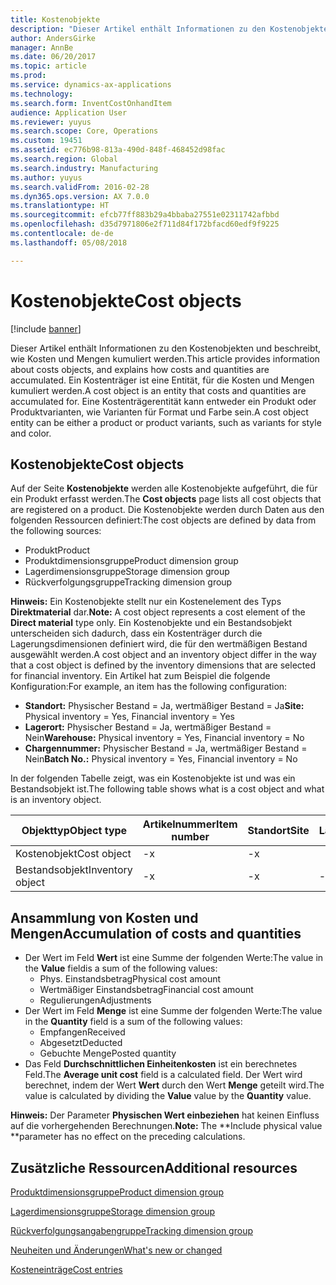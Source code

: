 ```yaml
---
title: Kostenobjekte
description: "Dieser Artikel enthält Informationen zu den Kostenobjekten und beschreibt, wie Kosten und Mengen kumuliert werden. Ein Kostenträger ist eine Entität, für die Kosten und Mengen kumuliert werden. Eine Kostenträgerentität kann entweder ein Produkt oder Produktvarianten, wie Varianten für Format und Farbe sein."
author: AndersGirke
manager: AnnBe
ms.date: 06/20/2017
ms.topic: article
ms.prod: 
ms.service: dynamics-ax-applications
ms.technology: 
ms.search.form: InventCostOnhandItem
audience: Application User
ms.reviewer: yuyus
ms.search.scope: Core, Operations
ms.custom: 19451
ms.assetid: ec776b98-813a-490d-848f-468452d98fac
ms.search.region: Global
ms.search.industry: Manufacturing
ms.author: yuyus
ms.search.validFrom: 2016-02-28
ms.dyn365.ops.version: AX 7.0.0
ms.translationtype: HT
ms.sourcegitcommit: efcb77ff883b29a4bbaba27551e02311742afbbd
ms.openlocfilehash: d35d7971806e2f711d84f172bfacd60edf9f9225
ms.contentlocale: de-de
ms.lasthandoff: 05/08/2018

---
```


# <a name="cost-objects"></a><span data-ttu-id="d8011-105">Kostenobjekte</span><span class="sxs-lookup"><span data-stu-id="d8011-105">Cost objects</span></span>

[!include [banner](../includes/banner.md)]

<span data-ttu-id="d8011-106">Dieser Artikel enthält Informationen zu den Kostenobjekten und beschreibt, wie Kosten und Mengen kumuliert werden.</span><span class="sxs-lookup"><span data-stu-id="d8011-106">This article provides information about costs objects, and explains how costs and quantities are accumulated.</span></span> <span data-ttu-id="d8011-107">Ein Kostenträger ist eine Entität, für die Kosten und Mengen kumuliert werden.</span><span class="sxs-lookup"><span data-stu-id="d8011-107">A cost object is an entity that costs and quantities are accumulated for.</span></span> <span data-ttu-id="d8011-108">Eine Kostenträgerentität kann entweder ein Produkt oder Produktvarianten, wie Varianten für Format und Farbe sein.</span><span class="sxs-lookup"><span data-stu-id="d8011-108">A cost object entity can be either a product or product variants, such as variants for style and color.</span></span>  

## <a name="cost-objects"></a><span data-ttu-id="d8011-109">Kostenobjekte</span><span class="sxs-lookup"><span data-stu-id="d8011-109">Cost objects</span></span>

<span data-ttu-id="d8011-110">Auf der Seite **Kostenobjekte** werden alle Kostenobjekte aufgeführt, die für ein Produkt erfasst werden.</span><span class="sxs-lookup"><span data-stu-id="d8011-110">The **Cost objects** page lists all cost objects that are registered on a product.</span></span> <span data-ttu-id="d8011-111">Die Kostenobjekte werden durch Daten aus den folgenden Ressourcen definiert:</span><span class="sxs-lookup"><span data-stu-id="d8011-111">The cost objects are defined by data from the following sources:</span></span>

-   <span data-ttu-id="d8011-112">Produkt</span><span class="sxs-lookup"><span data-stu-id="d8011-112">Product</span></span>
-   <span data-ttu-id="d8011-113">Produktdimensionsgruppe</span><span class="sxs-lookup"><span data-stu-id="d8011-113">Product dimension group</span></span>
-   <span data-ttu-id="d8011-114">Lagerdimensionsgruppe</span><span class="sxs-lookup"><span data-stu-id="d8011-114">Storage dimension group</span></span>
-   <span data-ttu-id="d8011-115">Rückverfolgungsgruppe</span><span class="sxs-lookup"><span data-stu-id="d8011-115">Tracking dimension group</span></span>

<span data-ttu-id="d8011-116">**Hinweis:** Ein Kostenobjekte stellt nur ein Kostenelement des Typs **Direktmaterial** dar.</span><span class="sxs-lookup"><span data-stu-id="d8011-116">**Note:** A cost object represents a cost element of the **Direct material** type only.</span></span> <span data-ttu-id="d8011-117">Ein Kostenobjekte und ein Bestandsobjekt unterscheiden sich dadurch, dass ein Kostenträger durch die Lagerungsdimensionen definiert wird, die für den wertmäßigen Bestand ausgewählt werden.</span><span class="sxs-lookup"><span data-stu-id="d8011-117">A cost object and an inventory object differ in the way that a cost object is defined by the inventory dimensions that are selected for financial inventory.</span></span> <span data-ttu-id="d8011-118">Ein Artikel hat zum Beispiel die folgende Konfiguration:</span><span class="sxs-lookup"><span data-stu-id="d8011-118">For example, an item has the following configuration:</span></span>

-   <span data-ttu-id="d8011-119">**Standort:** Physischer Bestand = Ja, wertmäßiger Bestand = Ja</span><span class="sxs-lookup"><span data-stu-id="d8011-119">**Site:** Physical inventory = Yes, Financial inventory = Yes</span></span>
-   <span data-ttu-id="d8011-120">**Lagerort:** Physischer Bestand = Ja, wertmäßiger Bestand = Nein</span><span class="sxs-lookup"><span data-stu-id="d8011-120">**Warehouse:** Physical inventory = Yes, Financial inventory = No</span></span>
-   <span data-ttu-id="d8011-121">**Chargennummer:** Physischer Bestand = Ja, wertmäßiger Bestand = Nein</span><span class="sxs-lookup"><span data-stu-id="d8011-121">**Batch No.:** Physical inventory = Yes, Financial inventory = No</span></span>

<span data-ttu-id="d8011-122">In der folgenden Tabelle zeigt, was ein Kostenobjekte ist und was ein Bestandsobjekt ist.</span><span class="sxs-lookup"><span data-stu-id="d8011-122">The following table shows what is a cost object and what is an inventory object.</span></span>

| <span data-ttu-id="d8011-123">Objekttyp</span><span class="sxs-lookup"><span data-stu-id="d8011-123">Object type</span></span>      | <span data-ttu-id="d8011-124">Artikelnummer</span><span class="sxs-lookup"><span data-stu-id="d8011-124">Item number</span></span> | <span data-ttu-id="d8011-125">Standort</span><span class="sxs-lookup"><span data-stu-id="d8011-125">Site</span></span> | <span data-ttu-id="d8011-126">Lagerort</span><span class="sxs-lookup"><span data-stu-id="d8011-126">Warehouse</span></span> | <span data-ttu-id="d8011-127">Chargennummer</span><span class="sxs-lookup"><span data-stu-id="d8011-127">Batch No.</span></span> |
|------------------|-------------|------|-----------|-----------|
| <span data-ttu-id="d8011-128">Kostenobjekt</span><span class="sxs-lookup"><span data-stu-id="d8011-128">Cost object</span></span>      | <span data-ttu-id="d8011-129"> -</span><span class="sxs-lookup"><span data-stu-id="d8011-129">x</span></span>           | <span data-ttu-id="d8011-130"> -</span><span class="sxs-lookup"><span data-stu-id="d8011-130">x</span></span>    |           |           |
| <span data-ttu-id="d8011-131">Bestandsobjekt</span><span class="sxs-lookup"><span data-stu-id="d8011-131">Inventory object</span></span> | <span data-ttu-id="d8011-132"> -</span><span class="sxs-lookup"><span data-stu-id="d8011-132">x</span></span>           | <span data-ttu-id="d8011-133"> -</span><span class="sxs-lookup"><span data-stu-id="d8011-133">x</span></span>    |  <span data-ttu-id="d8011-134"> -</span><span class="sxs-lookup"><span data-stu-id="d8011-134">x</span></span>        | <span data-ttu-id="d8011-135"> -</span><span class="sxs-lookup"><span data-stu-id="d8011-135">x</span></span>         |

## <a name="accumulation-of-costs-and-quantities"></a><span data-ttu-id="d8011-136">Ansammlung von Kosten und Mengen</span><span class="sxs-lookup"><span data-stu-id="d8011-136">Accumulation of costs and quantities</span></span>
-   <span data-ttu-id="d8011-137">Der Wert im Feld **Wert** ist eine Summe der folgenden Werte:</span><span class="sxs-lookup"><span data-stu-id="d8011-137">The value in the **Value** fieldis a sum of the following values:</span></span>
    -   <span data-ttu-id="d8011-138">Phys. Einstandsbetrag</span><span class="sxs-lookup"><span data-stu-id="d8011-138">Physical cost amount</span></span>
    -   <span data-ttu-id="d8011-139">Wertmäßiger Einstandsbetrag</span><span class="sxs-lookup"><span data-stu-id="d8011-139">Financial cost amount</span></span>
    -   <span data-ttu-id="d8011-140">Regulierungen</span><span class="sxs-lookup"><span data-stu-id="d8011-140">Adjustments</span></span>
-   <span data-ttu-id="d8011-141">Der Wert im Feld **Menge** ist eine Summe der folgenden Werte:</span><span class="sxs-lookup"><span data-stu-id="d8011-141">The value in the **Quantity** field is a sum of the following values:</span></span>
    -   <span data-ttu-id="d8011-142">Empfangen</span><span class="sxs-lookup"><span data-stu-id="d8011-142">Received</span></span>
    -   <span data-ttu-id="d8011-143">Abgesetzt</span><span class="sxs-lookup"><span data-stu-id="d8011-143">Deducted</span></span>
    -   <span data-ttu-id="d8011-144">Gebuchte Menge</span><span class="sxs-lookup"><span data-stu-id="d8011-144">Posted quantity</span></span>
-   <span data-ttu-id="d8011-145">Das Feld **Durchschnittlichen Einheitenkosten** ist ein berechnetes Feld.</span><span class="sxs-lookup"><span data-stu-id="d8011-145">The **Average unit cost** field is a calculated field.</span></span> <span data-ttu-id="d8011-146">Der Wert wird berechnet, indem der Wert **Wert** durch den Wert **Menge** geteilt wird.</span><span class="sxs-lookup"><span data-stu-id="d8011-146">The value is calculated by dividing the **Value** value by the **Quantity** value.</span></span>

<span data-ttu-id="d8011-147">**Hinweis:** Der Parameter **Physischen Wert einbeziehen** hat keinen Einfluss auf die vorhergehenden Berechnungen.</span><span class="sxs-lookup"><span data-stu-id="d8011-147">**Note:** The **Include physical value **parameter has no effect on the preceding calculations.</span></span>

<a name="additional-resources"></a><span data-ttu-id="d8011-148">Zusätzliche Ressourcen</span><span class="sxs-lookup"><span data-stu-id="d8011-148">Additional resources</span></span>
--------

[<span data-ttu-id="d8011-149">Produktdimensionsgruppe</span><span class="sxs-lookup"><span data-stu-id="d8011-149">Product dimension group</span></span>](https://technet.microsoft.com/en-us/library/aa499382.aspx)

[<span data-ttu-id="d8011-150">Lagerdimensionsgruppe</span><span class="sxs-lookup"><span data-stu-id="d8011-150">Storage dimension group</span></span>](https://technet.microsoft.com/en-us/library/hh209317.aspx)

[<span data-ttu-id="d8011-151">Rückverfolgungsangabengruppe</span><span class="sxs-lookup"><span data-stu-id="d8011-151">Tracking dimension group</span></span>](https://technet.microsoft.com/en-us/library/hh209465.aspx)

[<span data-ttu-id="d8011-152">Neuheiten und Änderungen</span><span class="sxs-lookup"><span data-stu-id="d8011-152">What's new or changed</span></span>](../../fin-and-ops/get-started/whats-new-changed.md)

[<span data-ttu-id="d8011-153">Kosteneinträge</span><span class="sxs-lookup"><span data-stu-id="d8011-153">Cost entries</span></span>](cost-entries.md)




